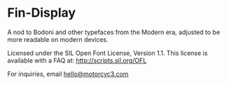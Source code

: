 # Fin-Display

A nod to Bodoni and other typefaces from the Modern era, adjusted to be more readable on modern devices.

Licensed under the SIL Open Font License, Version 1.1. This license is available with a FAQ at: http://scripts.sil.org/OFL

For inquiries, email hello@motorcyc3.com
